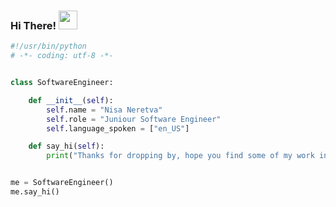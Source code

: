 ### Hi There!    <img src="https://raw.githubusercontent.com/MartinHeinz/MartinHeinz/master/wave.gif" width="30px">

```python
#!/usr/bin/python
# -*- coding: utf-8 -*-


class SoftwareEngineer:

    def __init__(self):
        self.name = "Nisa Neretva"
        self.role = "Juniour Software Engineer"
        self.language_spoken = ["en_US"]

    def say_hi(self):
        print("Thanks for dropping by, hope you find some of my work interesting.")


me = SoftwareEngineer()
me.say_hi()
```

<!--
**nisaneretva/nisaneretva** is a ✨ _special_ ✨ repository because its `README.md` (this file) appears on your GitHub profile.

Here are some ideas to get you started:

- 🔭 I’m currently working on ...
- 🌱 I’m currently learning ...
- 👯 I’m looking to collaborate on ...
- 🤔 I’m looking for help with ...
- 💬 Ask me about ...
- 📫 How to reach me: ...
- 😄 Pronouns: ...
- ⚡ Fun fact: ...
-->
